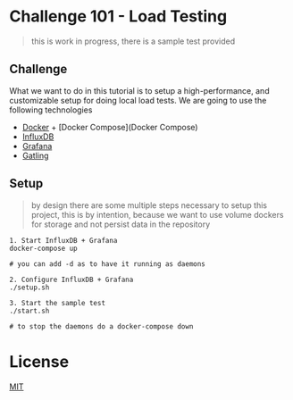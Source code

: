 # Challenge 101 - Load Testing

> this is work in progress, there is a sample test provided

## Challenge

What we want to do in this tutorial is to setup a high-performance, and customizable setup for doing local load tests.
We are going to use the following technologies

* [Docker](https://www.dockercom) + [Docker Compose](Docker Compose)
* [InfluxDB](https://www.influxdata.com/)
* [Grafana](http://grafana.org/)
* [Gatling](http://gatling.io/)

## Setup

> by design there are some multiple steps necessary to setup this project, this is by intention, because we want to use volume dockers for storage and not persist data in the repository

```
1. Start InfluxDB + Grafana
docker-compose up

# you can add -d as to have it running as daemons

2. Configure InfluxDB + Grafana
./setup.sh

3. Start the sample test
./start.sh

# to stop the daemons do a docker-compose down
```

# License
[MIT](/LICENSE)
